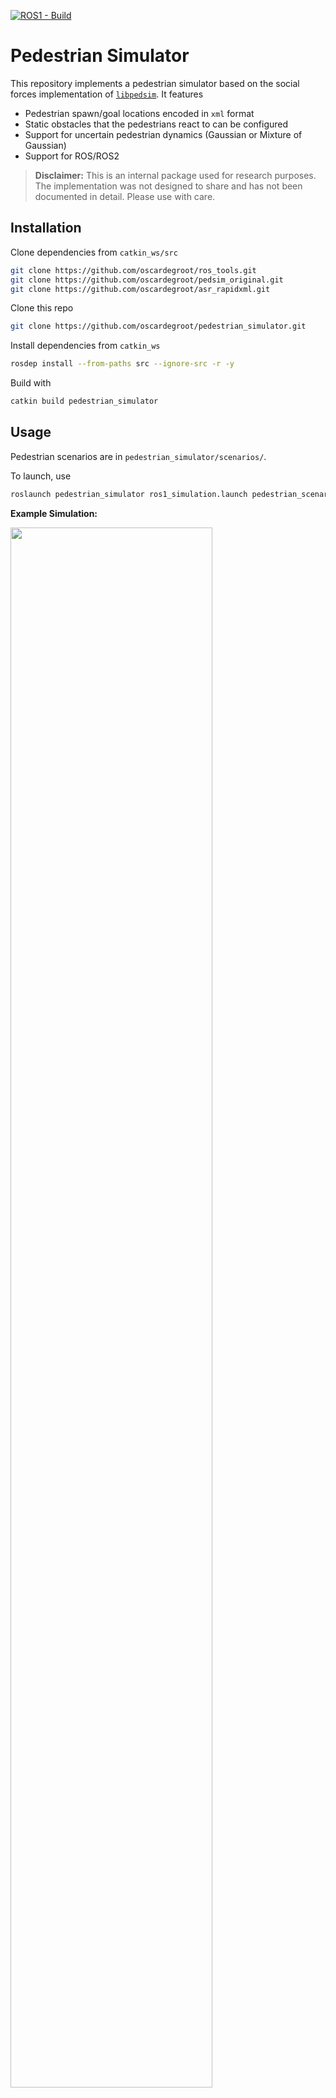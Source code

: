 [![ROS1 - Build](https://github.com/oscardegroot/ros_tools/actions/workflows/ros1.yml/badge.svg)](https://github.com/oscardegroot/ros_tools/actions/workflows/ros1.yml)

# Pedestrian Simulator
This repository implements a pedestrian simulator based on the social forces implementation of [`libpedsim`](https://github.com/chgloor/pedsim). It features 

- Pedestrian spawn/goal locations encoded in `xml` format
- Static obstacles that the pedestrians react to can be configured
- Support for uncertain pedestrian dynamics (Gaussian or Mixture of Gaussian)
- Support for ROS/ROS2


> **Disclaimer:** This is an internal package used for research purposes. The implementation was not designed to share and has not been documented in detail. Please use with care.

## Installation
Clone dependencies from `catkin_ws/src`
```bash
git clone https://github.com/oscardegroot/ros_tools.git
git clone https://github.com/oscardegroot/pedsim_original.git
git clone https://github.com/oscardegroot/asr_rapidxml.git
```

Clone this repo
```bash
git clone https://github.com/oscardegroot/pedestrian_simulator.git
```

Install dependencies from `catkin_ws`

```bash
rosdep install --from-paths src --ignore-src -r -y
```

Build with

```bash
catkin build pedestrian_simulator
```


## Usage
Pedestrian scenarios are in `pedestrian_simulator/scenarios/`.

To launch, use 

```bash
roslaunch pedestrian_simulator ros1_simulation.launch pedestrian_scenario:=random_social/8_corridor.xml
```

**Example Simulation:**

<img src="https://imgur.com/61i3M78.gif" width="80%">

---

## License
This project is licensed under the Apache 2.0 license - see the LICENSE file for details.